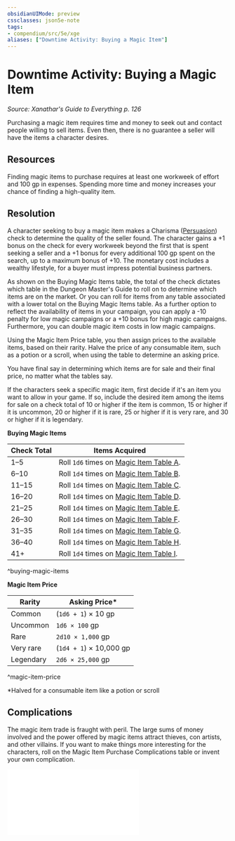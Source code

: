 ```yaml
---
obsidianUIMode: preview
cssclasses: json5e-note
tags:
- compendium/src/5e/xge
aliases: ["Downtime Activity: Buying a Magic Item"]
---
```

# Downtime Activity: Buying a Magic Item
*Source: Xanathar's Guide to Everything p. 126* 

Purchasing a magic item requires time and money to seek out and contact people willing to sell items. Even then, there is no guarantee a seller will have the items a character desires.

## Resources

Finding magic items to purchase requires at least one workweek of effort and 100 gp in expenses. Spending more time and money increases your chance of finding a high-quality item.

## Resolution

A character seeking to buy a magic item makes a Charisma ([Persuasion](/compendium/rules/skills.md#Persuasion)) check to determine the quality of the seller found. The character gains a +1 bonus on the check for every workweek beyond the first that is spent seeking a seller and a +1 bonus for every additional 100 gp spent on the search, up to a maximum bonus of +10. The monetary cost includes a wealthy lifestyle, for a buyer must impress potential business partners.

As shown on the Buying Magic Items table, the total of the check dictates which table in the Dungeon Master's Guide to roll on to determine which items are on the market. Or you can roll for items from any table associated with a lower total on the Buying Magic Items table. As a further option to reflect the availability of items in your campaign, you can apply a -10 penalty for low magic campaigns or a +10 bonus for high magic campaigns. Furthermore, you can double magic item costs in low magic campaigns.

Using the Magic Item Price table, you then assign prices to the available items, based on their rarity. Halve the price of any consumable item, such as a potion or a scroll, when using the table to determine an asking price.

You have final say in determining which items are for sale and their final price, no matter what the tables say.

If the characters seek a specific magic item, first decide if it's an item you want to allow in your game. If so, include the desired item among the items for sale on a check total of 10 or higher if the item is common, 15 or higher if it is uncommon, 20 or higher if it is rare, 25 or higher if it is very rare, and 30 or higher if it is legendary.

**Buying Magic Items**

| Check Total | Items Acquired |
|-------------|----------------|
| 1–5 | Roll `1d6` times on [Magic Item Table A](/compendium/tables/magic-item-table-a.md). |
| 6–10 | Roll `1d4` times on [Magic Item Table B](/compendium/tables/magic-item-table-b.md). |
| 11–15 | Roll `1d4` times on [Magic Item Table C](/compendium/tables/magic-item-table-c.md). |
| 16–20 | Roll `1d4` times on [Magic Item Table D](/compendium/tables/magic-item-table-d.md). |
| 21–25 | Roll `1d4` times on [Magic Item Table E](/compendium/tables/magic-item-table-e.md). |
| 26–30 | Roll `1d4` times on [Magic Item Table F](/compendium/tables/magic-item-table-f.md). |
| 31–35 | Roll `1d4` times on [Magic Item Table G](/compendium/tables/magic-item-table-g.md). |
| 36–40 | Roll `1d4` times on [Magic Item Table H](/compendium/tables/magic-item-table-h.md). |
| 41+ | Roll `1d4` times on [Magic Item Table I](/compendium/tables/magic-item-table-i.md). |
^buying-magic-items

**Magic Item Price**

| Rarity | Asking Price* |
|--------|---------------|
| Common | (`1d6 + 1`) × 10 gp |
| Uncommon | `1d6 × 100` gp |
| Rare | `2d10 × 1,000` gp |
| Very rare | (`1d4 + 1`) × 10,000 gp |
| Legendary | `2d6 × 25,000` gp |
^magic-item-price

*Halved for a consumable item like a potion or scroll

## Complications

The magic item trade is fraught with peril. The large sums of money involved and the power offered by magic items attract thieves, con artists, and other villains. If you want to make things more interesting for the characters, roll on the Magic Item Purchase Complications table or invent your own complication.

![Magic Item Purchase Complications](/compendium/tables/magic-item-purchase-complications-xge.md)